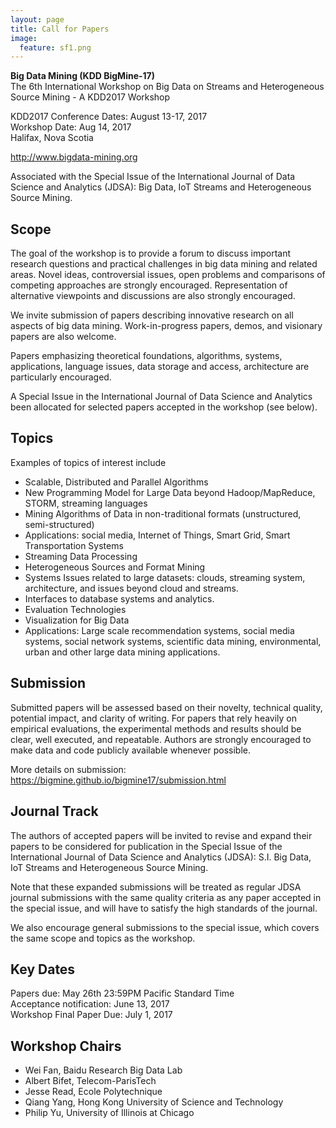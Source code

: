 ```yaml
---
layout: page
title: Call for Papers
image:
  feature: sf1.png
---
```


**Big Data Mining (KDD BigMine-17)**   
The 6th International Workshop on Big Data on Streams and Heterogeneous Source Mining - A KDD2017 Workshop
   
KDD2017 Conference Dates: August 13-17, 2017  
Workshop Date: Aug 14, 2017  
Halifax, Nova Scotia

http://www.bigdata-mining.org

Associated with the Special Issue of the International Journal of Data Science and Analytics (JDSA): Big Data, IoT Streams and Heterogeneous Source Mining.


Scope
-----

The goal of the workshop is to provide a forum to discuss important research questions and practical challenges in big data mining and related areas. Novel ideas, controversial issues, open problems and comparisons of competing approaches are strongly encouraged. Representation of alternative viewpoints and discussions are also strongly encouraged. 

We invite submission of papers describing innovative research on all aspects of big data mining. Work-in-progress papers, demos, and visionary papers are also welcome.

Papers emphasizing theoretical foundations, algorithms, systems, applications, language issues, data storage and access, architecture are particularly encouraged.

A Special Issue in the International Journal of Data Science and Analytics been allocated for selected papers accepted in the workshop (see below).


Topics
------

Examples of topics of interest include

* Scalable, Distributed and Parallel Algorithms
* New Programming Model for Large Data beyond Hadoop/MapReduce, STORM, streaming languages
* Mining Algorithms of Data in non-traditional formats (unstructured, semi-structured)
* Applications: social media, Internet of Things, Smart Grid, Smart Transportation Systems
* Streaming Data Processing
* Heterogeneous Sources and Format Mining
* Systems Issues related to large datasets: clouds, streaming system, architecture, and issues beyond cloud and streams.
* Interfaces to database systems and analytics.
* Evaluation Technologies
* Visualization for Big Data
* Applications: Large scale recommendation systems, social media systems, social network systems, scientific data mining, environmental, urban and other large data mining applications.


Submission
----------

Submitted papers will be assessed based on their novelty, technical quality, potential impact, and clarity of writing. For papers that rely heavily on empirical evaluations, the experimental methods and results should be clear, well executed, and repeatable. Authors are strongly encouraged to make data and code publicly available whenever possible.

More details on submission: https://bigmine.github.io/bigmine17/submission.html


Journal Track
-------------

The authors of accepted papers will be invited to revise and expand their papers to be considered for publication in the Special Issue of the International Journal of Data Science and Analytics (JDSA): S.I. Big Data, IoT Streams and Heterogeneous Source Mining.

Note that these expanded submissions will be treated as regular JDSA journal submissions with the same quality criteria as any paper accepted in the special issue, and will have to satisfy the high standards of the journal. 

We also encourage general submissions to the special issue, which covers the same scope and topics as the workshop.


Key Dates
---------

Papers due: May 26th 23:59PM Pacific Standard Time   
Acceptance notification: June 13, 2017     
Workshop Final Paper Due: July 1, 2017     


Workshop Chairs
---------------

* Wei Fan, Baidu Research Big Data Lab
* Albert Bifet, Telecom-ParisTech
* Jesse Read, Ecole Polytechnique
* Qiang Yang, Hong Kong University of Science and Technology
* Philip Yu, University of Illinois at Chicago

